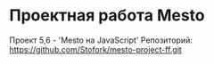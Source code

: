 # Проектная работа Mesto

Проект 5,6 - 'Mesto на JavaScript'
Репозиторий: https://github.com/Stofork/mesto-project-ff.git